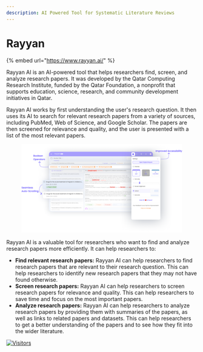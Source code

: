 ```yaml
---
description: AI Powered Tool for Systematic Literature Reviews
---
```


# Rayyan

{% embed url="https://www.rayyan.ai/" %}

Rayyan AI is an AI-powered tool that helps researchers find, screen, and analyze research papers. It was developed by the Qatar Computing Research Institute, funded by the Qatar Foundation, a nonprofit that supports education, science, research, and community development initiatives in Qatar.

Rayyan AI works by first understanding the user's research question. It then uses its AI to search for relevant research papers from a variety of sources, including PubMed, Web of Science, and Google Scholar. The papers are then screened for relevance and quality, and the user is presented with a list of the most relevant papers.

<figure><img src="../.gitbook/assets/Rayyan.png" alt="" width="563"><figcaption></figcaption></figure>

Rayyan AI is a valuable tool for researchers who want to find and analyze research papers more efficiently. It can help researchers to:

* **Find relevant research papers:** Rayyan AI can help researchers to find research papers that are relevant to their research question. This can help researchers to identify new research papers that they may not have found otherwise.
* **Screen research papers:** Rayyan AI can help researchers to screen research papers for relevance and quality. This can help researchers to save time and focus on the most important papers.
* **Analyze research papers:** Rayyan AI can help researchers to analyze research papers by providing them with summaries of the papers, as well as links to related papers and datasets. This can help researchers to get a better understanding of the papers and to see how they fit into the wider literature.

[![Visitors](https://api.visitorbadge.io/api/visitors?path=https%3A%2F%2Fgithub.com%2Fdrshahizan\&labelColor=%23697689\&countColor=%23555555\&style=plastic)](https://visitorbadge.io/status?path=https%3A%2F%2Fgithub.com%2Fdrshahizan)
